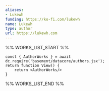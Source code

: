 ```yaml
---
aliases:
- Lukewh
funding: https://ko-fi.com/lukewh
name: Lukewh
type: author
url: https://lukewh.com
---
```



%% WORKS_LIST_START %%

```datacorejsx
const { AuthorWorks } = await dc.require('basement/datacore/authors.jsx');
return function View() {
    return <AuthorWorks/>
}
```
%% WORKS_LIST_END %%